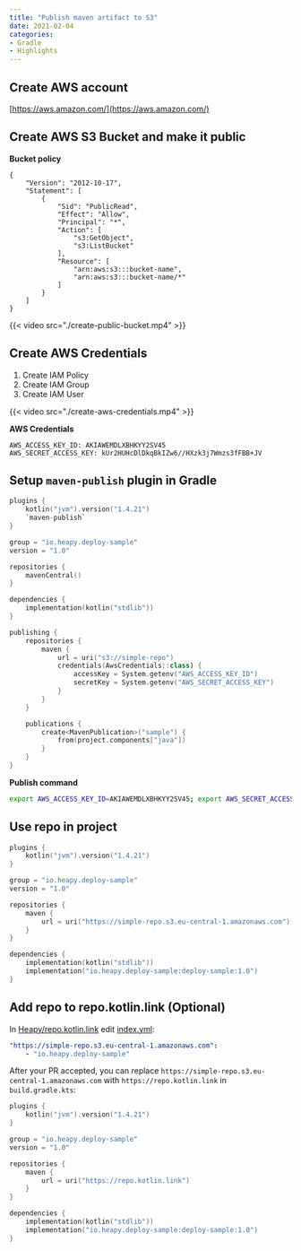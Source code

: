 ```yaml
---
title: "Publish maven artifact to S3"
date: 2021-02-04
categories:
- Gradle
- Highlights
---
```


## Create AWS account

[https://aws.amazon.com/](https://aws.amazon.com/)

## Create AWS S3 Bucket and make it public

**Bucket policy**
```
{
    "Version": "2012-10-17",
    "Statement": [
        {
            "Sid": "PublicRead",
            "Effect": "Allow",
            "Principal": "*",
            "Action": [
                "s3:GetObject",
                "s3:ListBucket"
            ],
            "Resource": [
                "arn:aws:s3:::bucket-name",
                "arn:aws:s3:::bucket-name/*"
            ]
        }
    ]
}
```

{{< video src="./create-public-bucket.mp4" >}}

## Create AWS Credentials

1. Create IAM Policy
2. Create IAM Group
3. Create IAM User

{{< video src="./create-aws-credentials.mp4" >}}

**AWS Credentials**
```
AWS_ACCESS_KEY_ID: AKIAWEMDLXBHKYY2SV45
AWS_SECRET_ACCESS_KEY: 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
```

## Setup `maven-publish` plugin in Gradle

```kotlin
plugins {
    kotlin("jvm").version("1.4.21")
    `maven-publish`
}

group = "io.heapy.deploy-sample"
version = "1.0"

repositories {
    mavenCentral()
}

dependencies {
    implementation(kotlin("stdlib"))
}

publishing {
    repositories {
        maven {
            url = uri("s3://simple-repo")
            credentials(AwsCredentials::class) {
                accessKey = System.getenv("AWS_ACCESS_KEY_ID")
                secretKey = System.getenv("AWS_SECRET_ACCESS_KEY")
            }
        }
    }

    publications {
        create<MavenPublication>("sample") {
            from(project.components["java"])
        }
    }
}
```

**Publish command**

```bash
export AWS_ACCESS_KEY_ID=AKIAWEMDLXBHKYY2SV45; export AWS_SECRET_ACCESS_KEY=kUr2HUHcDlDkqBkIZw6//HXzk3j7Wmzs3fFBB+JV; ./gradlew publish
```

## Use repo in project

```kotlin
plugins {
    kotlin("jvm").version("1.4.21")
}

group = "io.heapy.deploy-sample"
version = "1.0"

repositories {
    maven {
        url = uri("https://simple-repo.s3.eu-central-1.amazonaws.com")
    }
}

dependencies {
    implementation(kotlin("stdlib"))
    implementation("io.heapy.deploy-sample:deploy-sample:1.0")
}
```

## Add repo to repo.kotlin.link (Optional)

In [Heapy/repo.kotlin.link](https://github.com/Heapy/repo.kotlin.link) edit [index.yml](https://github.com/Heapy/repo.kotlin.link/blob/main/src/main/resources/index.yml):

```yaml
"https://simple-repo.s3.eu-central-1.amazonaws.com":
    - "io.heapy.deploy-sample"
```

After your PR accepted, you can replace `https://simple-repo.s3.eu-central-1.amazonaws.com` with `https://repo.kotlin.link` in `build.gradle.kts`:

```kotlin
plugins {
    kotlin("jvm").version("1.4.21")
}

group = "io.heapy.deploy-sample"
version = "1.0"

repositories {
    maven {
        url = uri("https://repo.kotlin.link")
    }
}

dependencies {
    implementation(kotlin("stdlib"))
    implementation("io.heapy.deploy-sample:deploy-sample:1.0")
}
```
